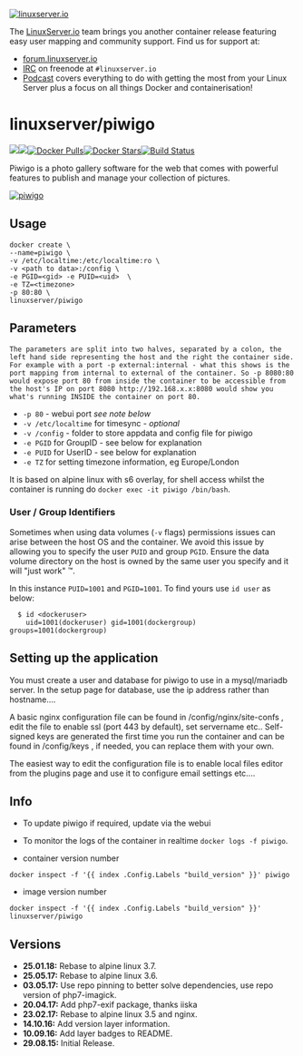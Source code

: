 [linuxserverurl]: https://linuxserver.io
[forumurl]: https://forum.linuxserver.io
[ircurl]: https://www.linuxserver.io/irc/
[podcasturl]: https://www.linuxserver.io/podcast/
[appurl]: http://piwigo.org/
[hub]: https://hub.docker.com/r/linuxserver/piwigo/

[![linuxserver.io](https://raw.githubusercontent.com/linuxserver/docker-templates/master/linuxserver.io/img/linuxserver_medium.png)][linuxserverurl]

The [LinuxServer.io][linuxserverurl] team brings you another container release featuring easy user mapping and community support. Find us for support at:
* [forum.linuxserver.io][forumurl]
* [IRC][ircurl] on freenode at `#linuxserver.io`
* [Podcast][podcasturl] covers everything to do with getting the most from your Linux Server plus a focus on all things Docker and containerisation!

# linuxserver/piwigo
[![](https://images.microbadger.com/badges/version/linuxserver/piwigo.svg)](https://microbadger.com/images/linuxserver/piwigo "Get your own version badge on microbadger.com")[![](https://images.microbadger.com/badges/image/linuxserver/piwigo.svg)](https://microbadger.com/images/linuxserver/piwigo "Get your own image badge on microbadger.com")[![Docker Pulls](https://img.shields.io/docker/pulls/linuxserver/piwigo.svg)][hub][![Docker Stars](https://img.shields.io/docker/stars/linuxserver/piwigo.svg)][hub][![Build Status](https://ci.linuxserver.io/buildStatus/icon?job=Docker-Builders/x86-64/x86-64-piwigo)](https://ci.linuxserver.io/job/Docker-Builders/job/x86-64/job/x86-64-piwigo/)

Piwigo is a photo gallery software for the web that comes with powerful features to publish and manage your collection of pictures.

[![piwigo](https://raw.githubusercontent.com/linuxserver/docker-templates/master/linuxserver.io/img/piwigo-banner.png)][appurl]

## Usage

```
docker create \
--name=piwigo \
-v /etc/localtime:/etc/localtime:ro \
-v <path to data>:/config \
-e PGID=<gid> -e PUID=<uid>  \
-e TZ=<timezone>
-p 80:80 \
linuxserver/piwigo
```

## Parameters

`The parameters are split into two halves, separated by a colon, the left hand side representing the host and the right the container side.
For example with a port -p external:internal - what this shows is the port mapping from internal to external of the container.
So -p 8080:80 would expose port 80 from inside the container to be accessible from the host's IP on port 8080
http://192.168.x.x:8080 would show you what's running INSIDE the container on port 80.`


* `-p 80` - webui port *see note below*
* `-v /etc/localtime` for timesync - *optional*
* `-v /config` - folder to store appdata and config file for piwigo
* `-e PGID` for GroupID - see below for explanation
* `-e PUID` for UserID - see below for explanation
* `-e TZ` for setting timezone information, eg Europe/London

It is based on alpine linux with s6 overlay, for shell access whilst the container is running do `docker exec -it piwigo /bin/bash`.

### User / Group Identifiers

Sometimes when using data volumes (`-v` flags) permissions issues can arise between the host OS and the container. We avoid this issue by allowing you to specify the user `PUID` and group `PGID`. Ensure the data volume directory on the host is owned by the same user you specify and it will "just work" ™.

In this instance `PUID=1001` and `PGID=1001`. To find yours use `id user` as below:

```
  $ id <dockeruser>
    uid=1001(dockeruser) gid=1001(dockergroup) groups=1001(dockergroup)
```

## Setting up the application

You must create a user and database for piwigo to use in a mysql/mariadb server. In the setup page for database, use the ip address rather than hostname....

A basic nginx configuration file can be found in /config/nginx/site-confs , edit the file to enable ssl (port 443 by default), set servername etc..
Self-signed keys are generated the first time you run the container and can be found in /config/keys , if needed, you can replace them with your own.

The easiest way to edit the configuration file is to enable local files editor from the plugins page and use it to configure email settings etc....


## Info

* To update piwigo if required, update via the webui
* To monitor the logs of the container in realtime `docker logs -f piwigo`.

* container version number

`docker inspect -f '{{ index .Config.Labels "build_version" }}' piwigo`

* image version number

`docker inspect -f '{{ index .Config.Labels "build_version" }}' linuxserver/piwigo`

## Versions

+ **25.01.18:** Rebase to alpine linux 3.7.
+ **25.05.17:** Rebase to alpine linux 3.6.
+ **03.05.17:** Use repo pinning to better solve dependencies, use repo version of php7-imagick.
+ **20.04.17:** Add php7-exif package, thanks iiska
+ **23.02.17:** Rebase to alpine linux 3.5 and nginx.
+ **14.10.16:** Add version layer information.
+ **10.09.16:** Add layer badges to README.
+ **29.08.15:** Initial Release.
